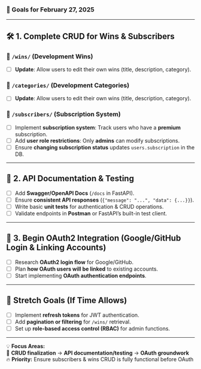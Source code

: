 ### **🚀 Goals for February 27, 2025**  

---  

## **🛠️ 1. Complete CRUD for Wins & Subscribers**  
### **🔹 `/wins/` (Development Wins)**  
- [ ] **Update**: Allow users to edit their own wins (title, description, category).  

### **🔹 `/categories/` (Development Categories)**  
- [ ] **Update**: Allow users to edit their own wins (title, description, category).  

### **🔹 `/subscribers/` (Subscription System)**  
- [ ] Implement **subscription system**: Track users who have a **premium** subscription.  
- [ ] Add **user role restrictions**: Only **admins** can modify subscriptions.  
- [ ] Ensure **changing subscription status** updates `users.subscription` in the DB.  

---

## **📜 2. API Documentation & Testing**  
- [ ] Add **Swagger/OpenAPI Docs** (`/docs` in FastAPI).  
- [ ] Ensure **consistent API responses** (`{"message": "...", "data": {...}}`).  
- [ ] Write basic **unit tests** for authentication & CRUD operations.  
- [ ] Validate endpoints in **Postman** or FastAPI’s built-in test client.  

---

## **🌟 3. Begin OAuth2 Integration (Google/GitHub Login & Linking Accounts)**  
- [ ] Research **OAuth2 login flow** for Google/GitHub.  
- [ ] Plan **how OAuth users will be linked** to existing accounts.  
- [ ] Start implementing **OAuth authentication endpoints**.  

---

## **🎯 Stretch Goals (If Time Allows)**  
- [ ] Implement **refresh tokens** for JWT authentication.  
- [ ] Add **pagination or filtering** for `/wins/` retrieval.  
- [ ] Set up **role-based access control (RBAC)** for admin functions.  

---

💡 **Focus Areas:**  
🔹 **CRUD finalization** → **API documentation/testing** → **OAuth groundwork**  
🔥 **Priority:** Ensure subscribers & wins CRUD is fully functional before OAuth  